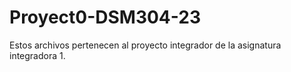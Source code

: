 # Proyect0-DSM304-23
Estos archivos pertenecen al proyecto integrador de la asignatura integradora 1.
